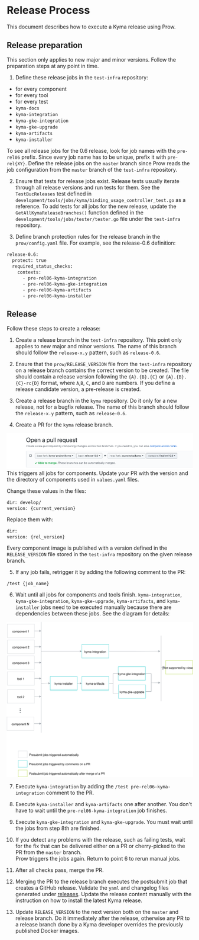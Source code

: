 # Release Process

This document describes how to execute a Kyma release using Prow.

## Release preparation

This section only applies to new major and minor versions. Follow the preparation steps at any point in time.

1. Define these release jobs in the `test-infra` repository:
 - for every component
 - for every tool
 - for every test
 - `kyma-docs`
 - `kyma-integration`
 - `kyma-gke-integration`
 - `kyma-gke-upgrade`
 - `kyma-artifacts`
 - `kyma-installer`

To see all release jobs for the 0.6 release, look for job names with the `pre-rel06` prefix.
Since every job name has to be unique, prefix it with `pre-rel{XY}`.
Define the release jobs on the `master` branch since Prow reads the job configuration from the `master` branch of the `test-infra` repository.

2. Ensure that tests for release jobs exist. Release tests usually iterate through all release versions and run tests for them.
See the `TestBucReleases` test defined in `development/tools/jobs/kyma/binding_usage_controller_test.go` as a reference.
To add tests for all jobs for the new release, update the `GetAllKymaReleaseBranches()` function
defined in the `development/tools/jobs/tester/tester.go` file under the `test-infra` repository.

3. Define branch protection rules for the release branch in the `prow/config.yaml` file.
For example, see the release-0.6 definition:
```
release-0.6:
  protect: true
  required_status_checks:
    contexts:
      - pre-rel06-kyma-integration
      - pre-rel06-kyma-gke-integration
      - pre-rel06-kyma-artifacts
      - pre-rel06-kyma-installer
```


## Release

Follow these steps to create a release:
1. Create a release branch in the `test-infra` repository.
This point only applies to new major and minor versions.
The name of this branch should follow the `release-x.y` pattern, such as `release-0.6`.

2. Ensure that the `prow/RELEASE_VERSION` file from the `test-infra` repository on a release branch contains the correct version to be created.
The file should contain a release version following the `{A}.{B}.{C}` or `{A}.{B}.{C}-rc{D}` format, where `A`,`B`, `C`, and `D` are numbers.
If you define a release candidate version, a pre-release is created.

3. Create a release branch in the `kyma` repository. Do it only for a new release, not for a bugfix release.
The name of this branch should follow the `release-x.y` pattern, such as `release-0.6`.

4. Create a PR for the `kyma` release branch.

![](./assets/release-PR.png)
This triggers all jobs for components.
Update your PR with the version and the directory of components used in `values.yaml` files.

Change these values in the files:

```
dir: develop/
version: {current_version}
```
Replace them with:
```
dir:
version: {rel_version}
```    

Every component image is published with a version defined in the `RELEASE_VERSION` file stored in the `test-infra` repository on the given release branch.

5. If any job fails, retrigger it by adding the following comment to the PR:
```
/test {job_name}
```

6. Wait until all jobs for components and tools finish.
`kyma-integration`, `kyma-gke-integration`, `kyma-gke-upgrade`, `kyma-artifacts`, and `kyma-installer` jobs need to be executed manually because there
are dependencies between these jobs. See the diagram for details:

![](./assets/kyma-rel-jobs.svg)

7. Execute `kyma-integration` by adding the `/test pre-rel06-kyma-integration` comment to the PR.

8. Execute `kyma-installer` and `kyma-artifacts` one after another.
You don't have to wait until the `pre-rel06-kyma-integration` job finishes.

9. Execute `kyma-gke-integration` and `kyma-gke-upgrade`. You must wait until the jobs from step 8th are finished.

10. If you detect any problems with the release, such as failing tests, wait for the fix that can be delivered either on a PR or cherry-picked to the PR from the `master` branch.  
Prow triggers the jobs again. Return to point 6 to rerun manual jobs.

11. After all checks pass, merge the PR.

12. Merging the PR to the release branch executes the postsubmit job that creates a GitHub release.
Validate the `yaml` and changelog files generated under [releases](https://github.com/kyma-project/kyma/releases).
Update the release content manually with the instruction on how to install the latest Kyma release.

13. Update `RELEASE_VERSION` to the next version both on the `master` and release branch. Do it immediately after the release, otherwise any PR to a release branch done by
a Kyma developer overrides the previously published Docker images.  
